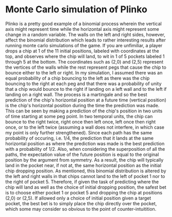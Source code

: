 # Monte Carlo simulation of Plinko

Plinko is a pretty good example of a binomial process wherein the vertical axis might represent time while the horizontal axis might represent some change in a random variable. The walls on the left and right sides, however, affect the binomial distribution which leads to rather interesting results after running monte carlo simulations of the game. If you are unfimiliar, a player drops a chip at 1 of the 11 initial positions, labeled with coordinates at the top, and observes where the chip will land, to wit in 1 of 5 pockets labeled 1 through 5 at the bottom. The coordinates such as (2,0) and (2,5) represent the vertices of the walls while the rest represent pegs that cause the chip to bounce either to the left or right. In my simulation, I assumed there was an equal probability of a chip bouncing to the left as there was the chip bouncing to the right at each peg and that there was a probability of unity that a chip would bounce to the right if landing on a left wall and to the left if landing on a right wall. The process is a martingale and so the best prediction of the chip's horizontal position at a future time (vertical position) is the chip's horizontal position during the time the prediction was made. This can be seen by making a prediction of the chip's position in two units of time starting at some peg point. In two temporal units, the chip can bounce to the right twice, right once then left once, left once then right once, or to the left twice (assuming a wall does not interfere, in which case my point is only further strengthened). Since each path has the same probability of occuring, i.e. 1/4, the prediction that it lands at the same horizontal position as where the prediction was made is the best prediction with a probability of 1/2. Also, when considering the superposition of all the paths, the expectation value of the future position is equal to the original position by the argument from symmetry. As a result, the chip will typically land in the pocket near, if not at, the same horizontal position as the initial chip dropping position. As mentioned, this binomial distribution is altered by the left and right walls in that chips cannot land to the left of pocket 1 nor to the right of pocket 5. Therefore, if given the task of predicting where the chip will land as well as the choice of initial dropping position, the safest bet is to choose either pocket 1 or pocket 5 and dropping the chip at positions (2,0) or (2,5). If allowed only a choice of initial position given a target pocket, the best bet is to simply place the chip directly over the pocket, which some may consider so obvious to the point of counter-intuitition.
